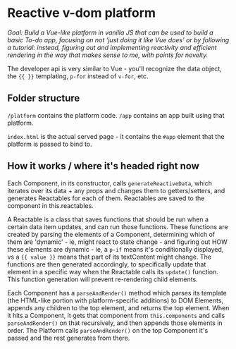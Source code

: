 # Reactive v-dom platform

_Goal: Build a Vue-like platform in vanilla JS that can be used to build a basic To-do app, focusing on not 'just doing it like Vue does' or by following a tutorial: instead, figuring out and implementing reactivity and efficient rendering in the way that makes sense to me, with points for novelty._

The developer api is very similar to Vue - you'll recognize the data object, the `{{ }}` templating, `p-for` instead of `v-for`, etc.

## Folder structure

`/platform` contains the platform code. `/app` contains an app built using that platform.

`index.html` is the actual served page - it contains the `#app` element that the platform is passed to bind to.

## How it works / where it's headed right now

Each Component, in its constructor, calls `generateReactiveData`, which iterates over its data + any props and changes them to getters/setters, and generates Reactables for each of them. Reactables are saved to the component in this.reactables.

A Reactable is a class that saves functions that should be run when a certain data item updates, and can run those functions. These functions are created by parsing the elements of a Component, determining which of them are 'dynamic' - ie, might react to state change - and figuring out HOW these elements are dynamic - ie, a `p-if` means it's conditionally displayed, vs a `{{ value }}` means that part of its textContent might change. The functions are then generated accordingly, to specifically update that element in a specific way when the Reactable calls its `update()` function. This function generation will prevent re-rendering child elements.

Each Component has a `parseAndRender()` method which parses its template (the HTML-like portion with platform-specific additions) to DOM Elements, appends any children to the top element, and returns the top element. When it hits a Component, it gets that component from `this.components` and calls `parseAndRender()` on that recursively, and then appends those elements in order. The Platform calls `parseAndRender()` on the top Component it's passed and the rest generates from there.
